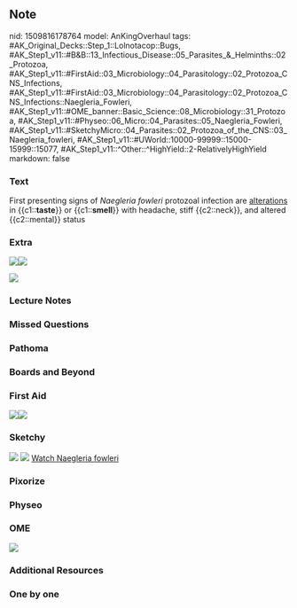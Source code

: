 ## Note
nid: 1509816178764
model: AnKingOverhaul
tags: #AK_Original_Decks::Step_1::Lolnotacop::Bugs, #AK_Step1_v11::#B&B::13_Infectious_Disease::05_Parasites_&_Helminths::02_Protozoa, #AK_Step1_v11::#FirstAid::03_Microbiology::04_Parasitology::02_Protozoa_CNS_Infections, #AK_Step1_v11::#FirstAid::03_Microbiology::04_Parasitology::02_Protozoa_CNS_Infections::Naegleria_Fowleri, #AK_Step1_v11::#OME_banner::Basic_Science::08_Microbiology::31_Protozoa, #AK_Step1_v11::#Physeo::06_Micro::04_Parasites::05_Naegleria_Fowleri, #AK_Step1_v11::#SketchyMicro::04_Parasites::02_Protozoa_of_the_CNS::03_Naegleria_fowleri, #AK_Step1_v11::#UWorld::10000-99999::15000-15999::15077, #AK_Step1_v11::^Other::^HighYield::2-RelativelyHighYield
markdown: false

### Text
First presenting signs of <i>Naegleria fowleri</i> protozoal
infection are <u>alterations</u> in {{c1::<b>taste</b>}} or
{{c1::<b>smell</b>}} with headache, stiff {{c2::neck}}, and altered
{{c2::mental}} status

### Extra
<img src="paste-23171348562398.jpg"><img src=
"paste-23480586207712.jpg">
<div><img src="paste-24219320582340.jpg"></div>

### Lecture Notes


### Missed Questions


### Pathoma


### Boards and Beyond


### First Aid
<img src="paste-33496449941507.jpg"><img src=
"paste-43933220470787.jpg">

### Sketchy
<img src="paste-43778601648131.jpg"> <img src=
"paste-f6fbed74064766a0ed208b91077725acb7f19446.png"> <a href=
"https://dashboard.sketchy.com/study/medical/courses/medical-microbiology/units/medical-microbiology-parasites/videos/medical-microbiology-parasites-protozoa-of-the-cns-naegleria-fowleri?utm_source=anki&utm_medium=partnership&utm_campaign=february_update&utm_content=medical">
Watch Naegleria fowleri</a>

### Pixorize


### Physeo


### OME
<div class="ome-widget">
  <a href=
  "https://onlinemeded.org/spa/microbiology/protozoa/acquire?ref=anki">
  <img src="_OME_AnkiFlashcards_Lesson_3.png"></a>
</div>

### Additional Resources


### One by one

